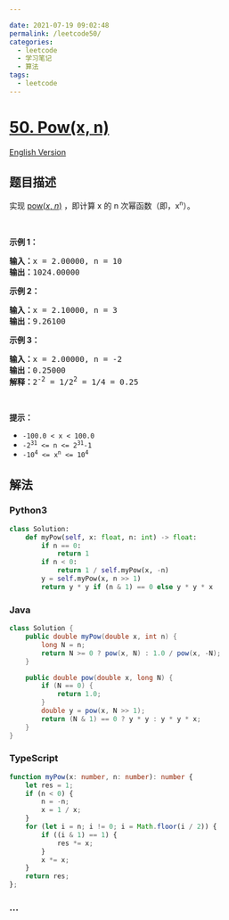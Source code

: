 ```yaml
---

date: 2021-07-19 09:02:48
permalink: /leetcode50/
categories:
  - leetcode
  - 学习笔记
  - 算法  
tags:
  - leetcode
---
```

# [50. Pow(x, n)](https://leetcode-cn.com/problems/powx-n)

[English Version](https://cdn.jsdelivr.net/gh/doocs/leetcode@main/solution/0000-0099/0050.Pow%28x%2C%20n%29/README_EN.md)

## 题目描述

<!-- 这里写题目描述 -->

<p>实现 <a href="https://www.cplusplus.com/reference/valarray/pow/" target="_blank">pow(<em>x</em>, <em>n</em>)</a> ，即计算 x 的 n 次幂函数（即，x<sup><span style="font-size:10.8333px">n</span></sup>）。</p>

<p> </p>

<p><strong>示例 1：</strong></p>

<pre>
<strong>输入：</strong>x = 2.00000, n = 10
<strong>输出：</strong>1024.00000
</pre>

<p><strong>示例 2：</strong></p>

<pre>
<strong>输入：</strong>x = 2.10000, n = 3
<strong>输出：</strong>9.26100
</pre>

<p><strong>示例 3：</strong></p>

<pre>
<strong>输入：</strong>x = 2.00000, n = -2
<strong>输出：</strong>0.25000
<strong>解释：</strong>2<sup>-2</sup> = 1/2<sup>2</sup> = 1/4 = 0.25
</pre>

<p> </p>

<p><strong>提示：</strong></p>

<ul>
	<li><code>-100.0 < x < 100.0</code></li>
	<li><code>-2<sup>31</sup> <= n <= 2<sup>31</sup>-1</code></li>
	<li><code>-10<sup>4</sup> <= x<sup>n</sup> <= 10<sup>4</sup></code></li>
</ul>


## 解法

<!-- 这里可写通用的实现逻辑 -->

<!-- tabs:start -->

### **Python3**

<!-- 这里可写当前语言的特殊实现逻辑 -->

```python
class Solution:
    def myPow(self, x: float, n: int) -> float:
        if n == 0:
            return 1
        if n < 0:
            return 1 / self.myPow(x, -n)
        y = self.myPow(x, n >> 1)
        return y * y if (n & 1) == 0 else y * y * x
```

### **Java**

<!-- 这里可写当前语言的特殊实现逻辑 -->

```java
class Solution {
    public double myPow(double x, int n) {
        long N = n;
        return N >= 0 ? pow(x, N) : 1.0 / pow(x, -N);
    }

    public double pow(double x, long N) {
        if (N == 0) {
            return 1.0;
        }
        double y = pow(x, N >> 1);
        return (N & 1) == 0 ? y * y : y * y * x;
    }
}
```

### **TypeScript**

```ts
function myPow(x: number, n: number): number {
    let res = 1;
    if (n < 0) {
        n = -n;
        x = 1 / x;
    }
    for (let i = n; i != 0; i = Math.floor(i / 2)) {
        if ((i & 1) == 1) {
            res *= x;
        }
        x *= x;
    }
    return res;
};
```

### **...**

```

```

<!-- tabs:end -->
